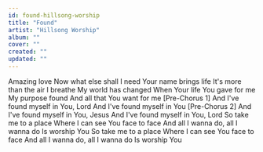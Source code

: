 ```yaml
---
id: found-hillsong-worship
title: "Found"
artist: "Hillsong Worship"
album: ""
cover: ""
created: ""
updated: ""
---
```


Amazing love
Now what else shall I need
Your name brings life
It's more than the air I breathe
My world has changed
When Your life You gave for me
My purpose found
And all that You want for me
[Pre-Chorus 1]
And I've found myself in You, Lord
And I've found myself in You
[Pre-Chorus 2]
And I've found myself in You, Jesus
And I've found myself in You, Lord
So take me to a place
Where I can see You face to face
And all I wanna do, all I wanna do
Is worship You
So take me to a place
Where I can see You face to face
And all I wanna do, all I wanna do
Is worship You
